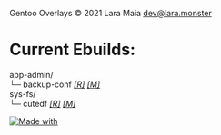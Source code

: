 Gentoo Overlays © 2021 Lara Maia [dev@lara.monster](mailto:dev@lara.monster)

# Current Ebuilds:

app-admin/  
  └─ backup-conf [_[R]_](https://github.com/ShyPixie/backup-conf) [_[M]_](mailto:dev@lara.monster)  
sys-fs/  
  └─ cutedf [_[R]_](http://github.com/ShyPixie/cutedf) [_[M]_](mailto:dev@lara.monster)  

[![Made with](https://img.shields.io/badge/made%20with-girl%20power-f070D0.svg?longCache=true&style=for-the-badge)](http://lara.monster)

